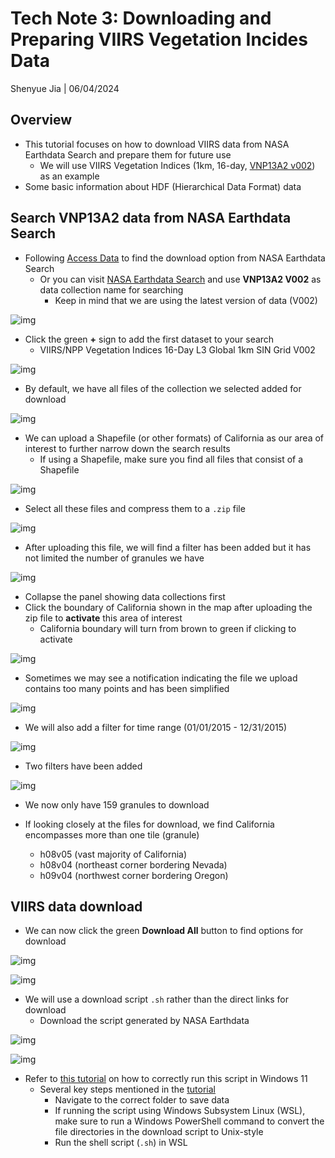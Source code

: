 # Tech Note 3: Downloading and Preparing VIIRS Vegetation Incides Data

Shenyue Jia \| 06/04/2024

## Overview

-   This tutorial focuses on how to download VIIRS data from NASA Earthdata Search and prepare them for future use
    -   We will use VIIRS Vegetation Indices (1km, 16-day, [VNP13A2 v002](https://lpdaac.usgs.gov/products/vnp13a2v002/)) as an example
-   Some basic information about HDF (Hierarchical Data Format) data

## Search VNP13A2 data from NASA Earthdata Search

-   Following [Access Data](https://lpdaac.usgs.gov/products/vnp13a2v002/#tools) to find the download option from NASA Earthdata Search
    -   Or you can visit [NASA Earthdata Search](https://search.earthdata.nasa.gov/search) and use **VNP13A2 V002** as data collection name for searching
        -   Keep in mind that we are using the latest version of data (V002)

![img](https://github.com/jiashenyue/soil-moisture-analysis-tech-notes/blob/main/pics/021-tech-note.png)

-   Click the green **+** sign to add the first dataset to your search
    -   VIIRS/NPP Vegetation Indices 16-Day L3 Global 1km SIN Grid V002

![img](https://github.com/jiashenyue/soil-moisture-analysis-tech-notes/blob/main/pics/022-tech-note.png)

-   By default, we have all files of the collection we selected added for download

![img](https://github.com/jiashenyue/soil-moisture-analysis-tech-notes/blob/main/pics/023-tech-note.png)

-   We can upload a Shapefile (or other formats) of California as our area of interest to further narrow down the search results
    -   If using a Shapefile, make sure you find all files that consist of a Shapefile

![img](https://github.com/jiashenyue/soil-moisture-analysis-tech-notes/blob/main/pics/024-tech-note.png)

-   Select all these files and compress them to a `.zip` file

![img](https://github.com/jiashenyue/soil-moisture-analysis-tech-notes/blob/main/pics/025-tech-note.png)

-   After uploading this file, we will find a filter has been added but it has not limited the number of granules we have

![img](https://github.com/jiashenyue/soil-moisture-analysis-tech-notes/blob/main/pics/026-tech-note.png)

-   Collapse the panel showing data collections first
-   Click the boundary of California shown in the map after uploading the zip file to **activate** this area of interest
    -   California boundary will turn from brown to green if clicking to activate

![img](https://github.com/jiashenyue/soil-moisture-analysis-tech-notes/blob/main/pics/027-tech-note.png)

-   Sometimes we may see a notification indicating the file we upload contains too many points and has been simplified

![img](https://github.com/jiashenyue/soil-moisture-analysis-tech-notes/blob/main/pics/028-tech-note.png)

-   We will also add a filter for time range (01/01/2015 - 12/31/2015)

![img](https://github.com/jiashenyue/soil-moisture-analysis-tech-notes/blob/main/pics/029-tech-note.png)

-   Two filters have been added

![img](https://github.com/jiashenyue/soil-moisture-analysis-tech-notes/blob/main/pics/030-tech-note.png)

-   We now only have 159 granules to download

-   If looking closely at the files for download, we find California encompasses more than one tile (granule)

    -   h08v05 (vast majority of California)
    -   h08v04 (northeast corner bordering Nevada)
    -   h09v04 (northwest corner bordering Oregon)

## VIIRS data download

-   We can now click the green **Download All** button to find options for download

![img](https://github.com/jiashenyue/soil-moisture-analysis-tech-notes/blob/main/pics/030-tech-note.png)

![img](https://github.com/jiashenyue/soil-moisture-analysis-tech-notes/blob/main/pics/031-tech-note.png)

-   We will use a download script `.sh` rather than the direct links for download
    -   Download the script generated by NASA Earthdata

![img](https://github.com/jiashenyue/soil-moisture-analysis-tech-notes/blob/main/pics/032-tech-note.png)

![img](https://github.com/jiashenyue/soil-moisture-analysis-tech-notes/blob/main/pics/033-tech-note.png)

-   Refer to [this tutorial](https://github.com/jiashenyue/soil-moisture-analysis-tech-notes/blob/main/01-run-shell-script-nasa-download.md) on how to correctly run this script in Windows 11
    -   Several key steps mentioned in the [tutorial](https://github.com/jiashenyue/soil-moisture-analysis-tech-notes/blob/main/01-run-shell-script-nasa-download.md)
        -   Navigate to the correct folder to save data
        -   If running the script using Windows Subsystem Linux (WSL), make sure to run a Windows PowerShell command to convert the file directories in the download script to Unix-style
        -   Run the shell script (`.sh`) in WSL
